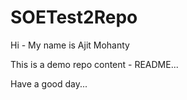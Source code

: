 # SOETest2Repo

Hi - My name is Ajit Mohanty

This is a demo repo content - README...

Have a good day...
